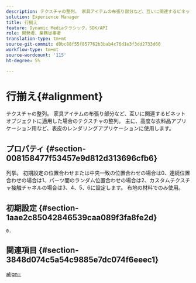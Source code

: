 ```yaml
---
description: テクスチャの整列。 家具アイテムの布張り部分など、互いに関連するビネットオブジェクトに適用した場合のテクスチャの整列。 主に、高度な衣料品アプリケーション用など、表皮のレンダリングアプリケーションに使用します。
solution: Experience Manager
title: 行揃え
feature: Dynamic Mediaクラシック，SDK/API
role: 開発者、業務従事者
translation-type: tm+mt
source-git-commit: d0bc88f55f857762b3bab4c76d1e3f3dd2733d60
workflow-type: tm+mt
source-wordcount: '115'
ht-degree: 5%

---
```



# 行揃え{#alignment}

テクスチャの整列。 家具アイテムの布張り部分など、互いに関連するビネットオブジェクトに適用した場合のテクスチャの整列。 主に、高度な衣料品アプリケーション用など、表皮のレンダリングアプリケーションに使用します。

## プロパティ {#section-008158477f53457e9d812d313696cfb6}

列挙。 初期設定の位置合わせまたは中央一致の位置合わせの場合は0、連続位置合わせの場合は1、パーツ間のランダム位置合わせの場合は2、カスタムテクスチャ接触チャネルの場合は3、4、5、6に設定します。 布地の材料でのみ使用。

## 初期設定 {#section-1aae2c85042846539caa089f3fa8fe2d}

`0.`

## 関連項目 {#section-3848d074c5a54c9885e7dc074f6eeec1}

[align=](../../../../../ir-api/http-protocol/image-rendering-api-ref/c-ir-http-protocol-ref/c-ir-http-protocol-command-reference/r-ir-align.md#reference-4d63baa522ce42f9b15167ba34c5c6a7)
